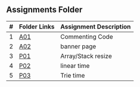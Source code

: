 ## Assignments Folder

|   #   | Folder Links                                                                               | Assignment Description |
| :---: | ------------------------------------------------------------------------------------------ | ---------------------- |
|   1   | [A01](https://github.com/dmreyescoy03/3013-Algorithms-Reyes-coy/tree/main/Assignments/A01) | Commenting Code        |
|   2   | [A02](https://github.com/dmreyescoy03/3013-Algorithms-Reyes-coy/tree/main/Assignments/A02) | banner page            |
|   3   | [P01](https://github.com/dmreyescoy03/3013-Algorithms-Reyes-coy/tree/main/Assignments/P01) | Array/Stack resize     |
|   4   | [P02](https://github.com/dmreyescoy03/3013-Algorithms-Reyes-coy/tree/main/Assignments/P02) | linear time            |
|   5   | [P03](https://github.com/dmreyescoy03/3013-Algorithms-Reyes-coy/tree/main/Assignments/P03) | Trie time              |
